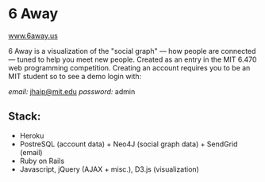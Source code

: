 6 Away
======
www.6away.us

6 Away is a visualization of the "social graph" — how people are connected — tuned to help you meet new people.
Created as an entry in the MIT 6.470 web programming competition. Creating an account requires you to be an MIT student so to see a demo login with:

*email:* jhaip@mit.edu
*password:* admin

## Stack: ##
- Heroku
- PostreSQL (account data) + Neo4J (social graph data) + SendGrid (email)
- Ruby on Rails
- Javascript, jQuery (AJAX + misc.), D3.js (visualization)